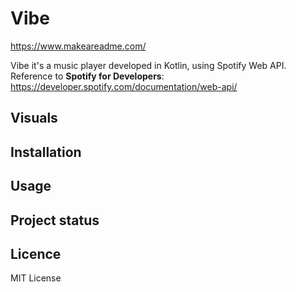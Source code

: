 # Vibe
https://www.makeareadme.com/

Vibe it's a music player developed in Kotlin, using Spotify Web API. <br>
Reference to **Spotify for Developers**: https://developer.spotify.com/documentation/web-api/ 

## Visuals

## Installation

## Usage

## Project status

## Licence
MIT License





